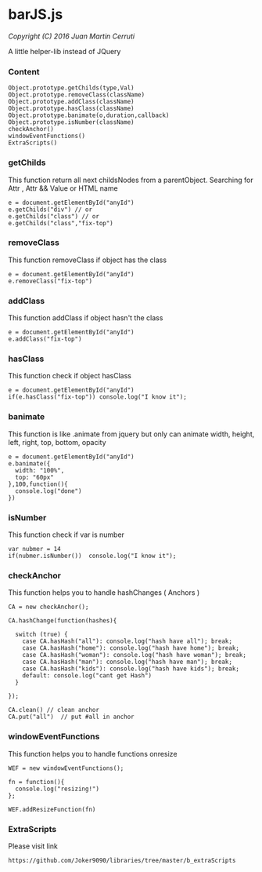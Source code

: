# barJS.js
*Copyright (C) 2016 Juan Martin Cerruti*

A little helper-lib instead of JQuery

### Content



```
Object.prototype.getChilds(type,Val)
Object.prototype.removeClass(className)
Object.prototype.addClass(className)
Object.prototype.hasClass(className)
Object.prototype.banimate(o,duration,callback)
Object.prototype.isNumber(className)
checkAnchor()
windowEventFunctions()
ExtraScripts()
```

### getChilds

This function return all next childsNodes from a parentObject. Searching for Attr , Attr && Value or HTML name

```
e = document.getElementById("anyId")
e.getChilds("div") // or
e.getChilds("class") // or
e.getChilds("class","fix-top")
```

### removeClass

This function removeClass if object has the class

```
e = document.getElementById("anyId")
e.removeClass("fix-top")
```

### addClass

This function addClass if object hasn't the class

```
e = document.getElementById("anyId")
e.addClass("fix-top")
```

### hasClass

This function check if object hasClass

```
e = document.getElementById("anyId")
if(e.hasClass("fix-top")) console.log("I know it");
```

### banimate

This function is like .animate from jquery but only can animate width, height, left, right, top, bottom, opacity
```
e = document.getElementById("anyId")
e.banimate({
  width: "100%",
  top: "60px"
},100,function(){
  console.log("done")
})
```

### isNumber

This function check if var is number

```
var nubmer = 14
if(nubmer.isNumber())  console.log("I know it");
```

### checkAnchor

This function helps you to handle hashChanges ( Anchors )

```
CA = new checkAnchor();

CA.hashChange(function(hashes){

  switch (true) {
    case CA.hasHash("all"): console.log("hash have all"); break;
    case CA.hasHash("home"): console.log("hash have home"); break;
    case CA.hasHash("woman"): console.log("hash have woman"); break;
    case CA.hasHash("man"): console.log("hash have man"); break;
    case CA.hasHash("kids"): console.log("hash have kids"); break;
    default: console.log("cant get Hash")
  }

});

CA.clean() // clean anchor
CA.put("all")  // put #all in anchor
```

### windowEventFunctions

This function helps you to handle functions onresize

```
WEF = new windowEventFunctions();

fn = function(){
  console.log("resizing!")
};

WEF.addResizeFunction(fn)

```

### ExtraScripts

Please visit link

```
https://github.com/Joker9090/libraries/tree/master/b_extraScripts
```
